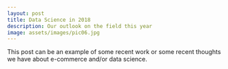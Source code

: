 ```yaml
---
layout: post
title: Data Science in 2018
description: Our outlook on the field this year
image: assets/images/pic06.jpg
---
```


This post can be an example of some recent work or some recent thoughts we have about e-commerce and/or data science.
